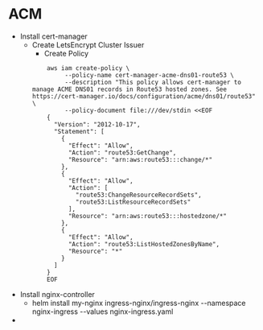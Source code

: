 # ACM


- Install cert-manager
    - Create LetsEncrypt Cluster Issuer
        - Create Policy
        ```
            aws iam create-policy \
                 --policy-name cert-manager-acme-dns01-route53 \
                 --description "This policy allows cert-manager to manage ACME DNS01 records in Route53 hosted zones. See https://cert-manager.io/docs/configuration/acme/dns01/route53" \
                 --policy-document file:///dev/stdin <<EOF
            {
              "Version": "2012-10-17",
              "Statement": [
                {
                  "Effect": "Allow",
                  "Action": "route53:GetChange",
                  "Resource": "arn:aws:route53:::change/*"
                },
                {
                  "Effect": "Allow",
                  "Action": [
                    "route53:ChangeResourceRecordSets",
                    "route53:ListResourceRecordSets"
                  ],
                  "Resource": "arn:aws:route53:::hostedzone/*"
                },
                {
                  "Effect": "Allow",
                  "Action": "route53:ListHostedZonesByName",
                  "Resource": "*"
                }
              ]
            }
            EOF        
        ```
- Install nginx-controller
    -   helm install my-nginx ingress-nginx/ingress-nginx --namespace nginx-ingress --values nginx-ingress.yaml
- 
  
